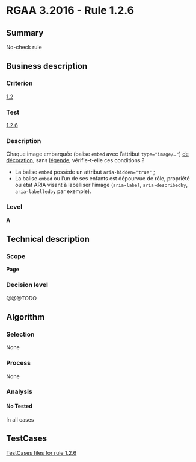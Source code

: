 # RGAA 3.2016 - Rule 1.2.6

## Summary
No-check rule


## Business description

### Criterion
[1.2](http://references.modernisation.gouv.fr/rgaa-accessibilite/2016/criteres.html#crit-1-2)

### Test
[1.2.6](http://references.modernisation.gouv.fr/rgaa-accessibilite/2016/criteres.html#test-1-2-6)

### Description
<div lang="fr">Chaque image embarqu&#xE9;e (balise <code lang="en">embed</code> avec l&#x2019;attribut <code lang="en">type="image/…"</code>) <a href="http://references.modernisation.gouv.fr/rgaa-accessibilite/2016/glossaire.html#image-de-dcoration">de d&#xE9;coration</a>, sans <a href="http://references.modernisation.gouv.fr/rgaa-accessibilite/2016/glossaire.html#lgende-dimage">l&#xE9;gende</a>, v&#xE9;rifie-t-elle ces conditions&nbsp;? <ul><li>La balise <code lang="en">embed</code> poss&#xE8;de un attribut <code lang="en">aria-hidden="true"</code>&nbsp;;</li> <li>La balise <code lang="en">embed</code> ou l&#x2019;un de ses enfants est d&#xE9;pourvue de r&#xF4;le, propri&#xE9;t&#xE9; ou &#xE9;tat ARIA visant &#xE0; labelliser l&#x2019;image (<code lang="en">aria-label</code>, <code lang="en">aria-describedby</code>, <code lang="en">aria-labelledby</code> par exemple).</li> </ul></div>

### Level
**A**


## Technical description

### Scope
**Page**

### Decision level
@@@TODO


## Algorithm

### Selection
None

### Process
None

### Analysis

#### No Tested
In all cases


##  TestCases

[TestCases files for rule 1.2.6](https://github.com/Asqatasun/Asqatasun/tree/develop/rules/rules-rgaa3.2016/src/test/resources/testcases/rgaa32016/Rgaa32016Rule010206/)


